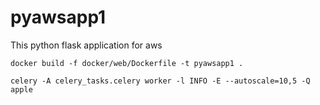 # pyawsapp1
This python flask application for aws 


```commandline
docker build -f docker/web/Dockerfile -t pyawsapp1 .
```

```commandline
celery -A celery_tasks.celery worker -l INFO -E --autoscale=10,5 -Q apple  
```

